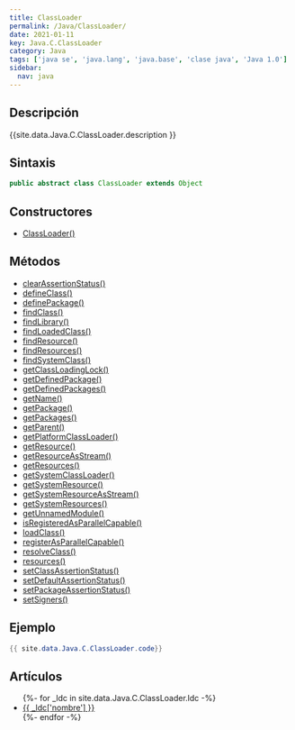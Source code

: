 ```yaml
---
title: ClassLoader
permalink: /Java/ClassLoader/
date: 2021-01-11
key: Java.C.ClassLoader
category: Java
tags: ['java se', 'java.lang', 'java.base', 'clase java', 'Java 1.0']
sidebar: 
  nav: java
---
```


## Descripción
{{site.data.Java.C.ClassLoader.description }}

## Sintaxis
~~~java
public abstract class ClassLoader extends Object
~~~

## Constructores
* [ClassLoader()](/Java/ClassLoader/ClassLoader/)

## Métodos
* [clearAssertionStatus()](/Java/ClassLoader/clearAssertionStatus/)
* [defineClass()](/Java/ClassLoader/defineClass/)
* [definePackage()](/Java/ClassLoader/definePackage/)
* [findClass()](/Java/ClassLoader/findClass/)
* [findLibrary()](/Java/ClassLoader/findLibrary/)
* [findLoadedClass()](/Java/ClassLoader/findLoadedClass/)
* [findResource()](/Java/ClassLoader/findResource/)
* [findResources()](/Java/ClassLoader/findResources/)
* [findSystemClass()](/Java/ClassLoader/findSystemClass/)
* [getClassLoadingLock()](/Java/ClassLoader/getClassLoadingLock/)
* [getDefinedPackage()](/Java/ClassLoader/getDefinedPackage/)
* [getDefinedPackages()](/Java/ClassLoader/getDefinedPackages/)
* [getName()](/Java/ClassLoader/getName/)
* [getPackage()](/Java/ClassLoader/getPackage/)
* [getPackages()](/Java/ClassLoader/getPackages/)
* [getParent()](/Java/ClassLoader/getParent/)
* [getPlatformClassLoader()](/Java/ClassLoader/getPlatformClassLoader/)
* [getResource()](/Java/ClassLoader/getResource/)
* [getResourceAsStream()](/Java/ClassLoader/getResourceAsStream/)
* [getResources()](/Java/ClassLoader/getResources/)
* [getSystemClassLoader()](/Java/ClassLoader/getSystemClassLoader/)
* [getSystemResource()](/Java/ClassLoader/getSystemResource/)
* [getSystemResourceAsStream()](/Java/ClassLoader/getSystemResourceAsStream/)
* [getSystemResources()](/Java/ClassLoader/getSystemResources/)
* [getUnnamedModule()](/Java/ClassLoader/getUnnamedModule/)
* [isRegisteredAsParallelCapable()](/Java/ClassLoader/isRegisteredAsParallelCapable/)
* [loadClass()](/Java/ClassLoader/loadClass/)
* [registerAsParallelCapable()](/Java/ClassLoader/registerAsParallelCapable/)
* [resolveClass()](/Java/ClassLoader/resolveClass/)
* [resources()](/Java/ClassLoader/resources/)
* [setClassAssertionStatus()](/Java/ClassLoader/setClassAssertionStatus/)
* [setDefaultAssertionStatus()](/Java/ClassLoader/setDefaultAssertionStatus/)
* [setPackageAssertionStatus()](/Java/ClassLoader/setPackageAssertionStatus/)
* [setSigners()](/Java/ClassLoader/setSigners/)

## Ejemplo
~~~java
{{ site.data.Java.C.ClassLoader.code}}
~~~

## Artículos
<ul>
{%- for _ldc in site.data.Java.C.ClassLoader.ldc -%}
   <li>
       <a href="{{_ldc['url'] }}">{{ _ldc['nombre'] }}</a>
   </li>
{%- endfor -%}
</ul>

